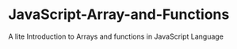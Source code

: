 # JavaScript-Array-and-Functions
A lite Introduction to Arrays and functions in JavaScript Language
